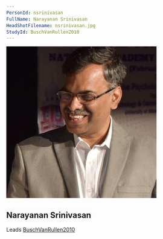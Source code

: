```yaml
---
PersonId: nsrinivasan
FullName: Narayanan Srinivasan
HeadShotFilename: nsrinivasan.jpg
StudyId: BuschVanRullen2010
---
```


![headshot of researcher](/assets/images/headshots/nsrinivasan.jpg "Narayanan Srinivasan")

## Narayanan Srinivasan

Leads [BuschVanRullen2010](/replications/BuschVanRullen2010)